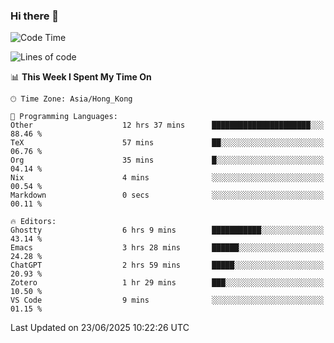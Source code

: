 ### Hi there 👋

<!--
**nicehiro/nicehiro** is a ✨ _special_ ✨ repository because its `README.md` (this file) appears on your GitHub profile.

Here are some ideas to get you started:

- 🔭 I’m currently working on ...
- 🌱 I’m currently learning ...
- 👯 I’m looking to collaborate on ...
- 🤔 I’m looking for help with ...
- 💬 Ask me about ...
- 📫 How to reach me: ...
- 😄 Pronouns: ...
- ⚡ Fun fact: ...
-->

<!--START_SECTION:waka-->
![Code Time](http://img.shields.io/badge/Code%20Time-746%20hrs%2036%20mins-blue)

![Lines of code](https://img.shields.io/badge/From%20Hello%20World%20I%27ve%20Written-1.7%20million%20lines%20of%20code-blue)

📊 **This Week I Spent My Time On** 

```text
🕑︎ Time Zone: Asia/Hong_Kong

💬 Programming Languages: 
Other                    12 hrs 37 mins      ██████████████████████░░░   88.46 % 
TeX                      57 mins             ██░░░░░░░░░░░░░░░░░░░░░░░   06.76 % 
Org                      35 mins             █░░░░░░░░░░░░░░░░░░░░░░░░   04.14 % 
Nix                      4 mins              ░░░░░░░░░░░░░░░░░░░░░░░░░   00.54 % 
Markdown                 0 secs              ░░░░░░░░░░░░░░░░░░░░░░░░░   00.11 % 

🔥 Editors: 
Ghostty                  6 hrs 9 mins        ███████████░░░░░░░░░░░░░░   43.14 % 
Emacs                    3 hrs 28 mins       ██████░░░░░░░░░░░░░░░░░░░   24.28 % 
ChatGPT                  2 hrs 59 mins       █████░░░░░░░░░░░░░░░░░░░░   20.93 % 
Zotero                   1 hr 29 mins        ███░░░░░░░░░░░░░░░░░░░░░░   10.50 % 
VS Code                  9 mins              ░░░░░░░░░░░░░░░░░░░░░░░░░   01.15 % 
```


 Last Updated on 23/06/2025 10:22:26 UTC
<!--END_SECTION:waka-->
